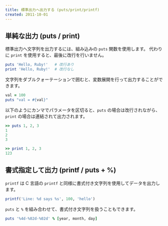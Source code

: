 ```yaml
---
title: 標準出力へ出力する (puts/print/printf)
created: 2011-10-01
---
```


単純な出力 (puts / print)
----

標準出力へ文字列を出力するには、組み込みの `puts` 関数を使用します。
代わりに `print` を使用すると、最後に改行を行いません。


```ruby
puts 'Hello, Ruby!'   # 改行あり
print 'Hello, Ruby!'  # 改行なし
```

文字列をダブルクォーテーションで囲むと、変数展開を行って出力することができます。

```ruby
val = 100
puts "val = #{val}"
```

以下のようにカンマでパラメータを区切ると、`puts` の場合は改行されながら、`print` の場合は連結されて出力されます。

```ruby
>> puts 1, 2, 3
1
2
3

>> print 1, 2, 3
123
```


書式指定して出力 (printf / puts + %)
----

`printf` は C 言語の `printf` と同様に書式付き文字列を使用してデータを出力します。

```ruby
printf('Line: %d says %s', 100, 'hello')
```

`puts` と `%` を組み合わせて、書式付き文字列を扱うこともできます。

```ruby
puts '%4d-%02d-%02d' % [year, month, day]
```


